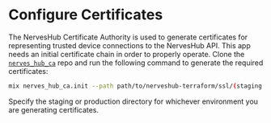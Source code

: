 # Configure Certificates

The NervesHub Certificate Authority is used to generate certificates for representing trusted device connections to the NervesHub API. This app needs an initial certificate chain in order to properly operate. Clone the [`nerves_hub_ca`](https://github.com/nerves-hub/nerves_hub_ca) repo and run the following command to generate the required certificates:

```bash
mix nerves_hub_ca.init --path path/to/nerveshub-terraform/ssl/(staging | production)
```

Specify the staging or production directory for whichever environment you are generating certificates.
